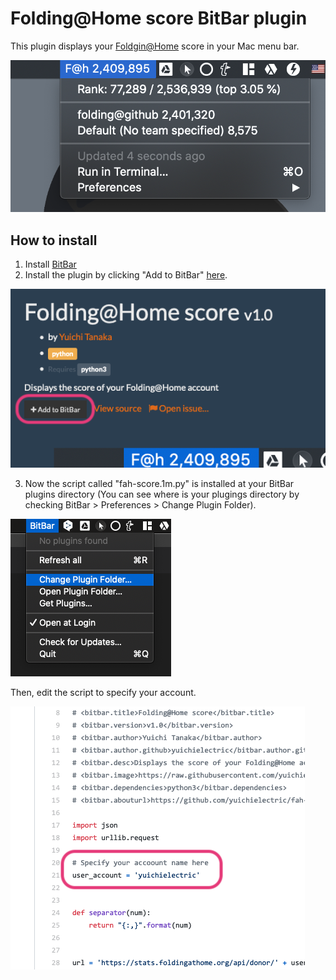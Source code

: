 # Folding@Home score BitBar plugin

This plugin displays your [Foldgin@Home](https://foldingathome.org/) score in your Mac menu bar.

![screen shot](https://raw.githubusercontent.com/yuichielectric/fah-score-bitbar-plugin/master/screen-capture.png)

## How to install

1. Install [BitBar](https://github.com/matryer/bitbar#installing-bitbar)
2. Install the plugin by clicking "Add to BitBar" [here](https://getbitbar.com/plugins/Science/fah-score.1m.py).

![install the plugin](https://raw.githubusercontent.com/yuichielectric/fah-score-bitbar-plugin/master/add-to-bitbar.png)

3. Now the script called "fah-score.1m.py" is installed at your BitBar plugins directory (You can see where is your plugings directory by checking BitBar > Preferences > Change Plugin Folder).

![Change Plugin Folder](https://raw.githubusercontent.com/yuichielectric/fah-score-bitbar-plugin/master/plugins-directory.png)

Then, edit the script to specify your account.

![install the plugin](https://raw.githubusercontent.com/yuichielectric/fah-score-bitbar-plugin/master/your-account.png)
